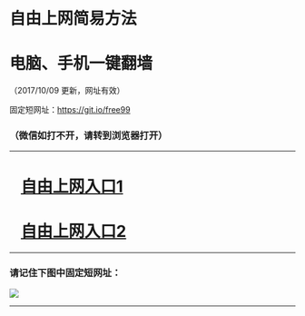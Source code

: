 ﻿# 自由上网简易方法

# 电脑、手机一键翻墙

（2017/10/09 更新，网址有效）

固定短网址：https://git.io/free99

### （微信如打不开，请转到浏览器打开）


***





# &nbsp;&nbsp; <a href="http://ft2363729542.fwq-tz-1001.info/fwqtz01.html?t=100900126471 " target="_blank">自由上网入口1</a>
# &nbsp;&nbsp; <a href="http://ft1196429463.fwq-tz-1002.info/fwqtz02.html?t=100900130519 " target="_blank">自由上网入口2</a>
***

### 请记住下图中固定短网址：

<img src="https://s3-us-west-2.amazonaws.com/fwq-1001/yjfq-20170905okok.png" /> 


***


